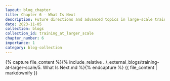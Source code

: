 ```yaml
---
layout: blog_chapter
title: Chapter 6 - What Is Next
description: Future directions and advanced topics in large-scale training
date: 2023-11-05
collection: blogs
collection_id: training_at_larger_scale
chapter_number: 6
importance: 1
category: blog-collection
---
```


<div class="external-content" data-repo-path="_external_blogs/training-at-larger-scale">
{% capture file_content %}{% include_relative ../_external_blogs/training-at-larger-scale/5. What Is Next.md %}{% endcapture %}
{{ file_content | markdownify }}
</div>

<script>
document.addEventListener('DOMContentLoaded', function() {
  const externalContent = document.querySelector('.external-content');
  if (externalContent) {
    const repoPath = externalContent.dataset.repoPath;
    const images = externalContent.querySelectorAll('img');
    
    images.forEach(img => {
      const src = img.getAttribute('src');
      if (src && src.startsWith('images/')) {
        img.setAttribute('src', `{{ site.baseurl }}/${repoPath}/${src}`);
      }
    });
  }
});
</script>
